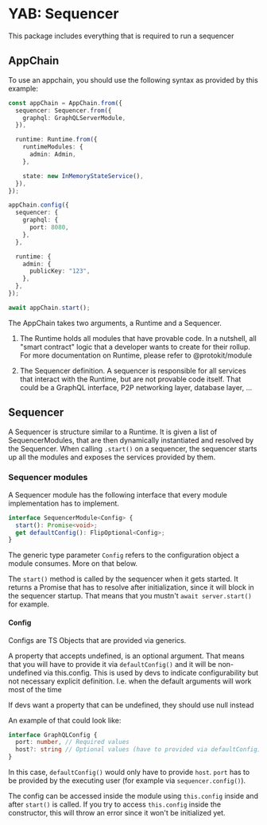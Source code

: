 # YAB: Sequencer

This package includes everything that is required to run a sequencer

## AppChain

To use an appchain, you should use the following syntax as provided by this example:

```typescript
const appChain = AppChain.from({
  sequencer: Sequencer.from({
    graphql: GraphQLServerModule,
  }),

  runtime: Runtime.from({
    runtimeModules: {
      admin: Admin,
    },

    state: new InMemoryStateService(),
  }),
});

appChain.config({
  sequencer: {
    graphql: {
      port: 8080,
    },
  },

  runtime: {
    admin: {
      publicKey: "123",
    },
  },
});

await appChain.start();
```

The AppChain takes two arguments, a Runtime and a Sequencer. 
1. The Runtime holds all modules that have provable code. 
In a nutshell, all "smart contract" logic that a developer wants to create for their rollup.
For more documentation on Runtime, please refer to @protokit/module

2. The Sequencer definition.
A sequencer is responsible for all services that interact with the Runtime, but are not provable code itself.
That could be a GraphQL interface, P2P networking layer, database layer, ...

## Sequencer

A Sequencer is structure similar to a Runtime. 
It is given a list of SequencerModules, that are then dynamically instantiated and resolved by the Sequencer.
When calling `.start()` on a sequencer, the sequencer starts up all the modules and exposes the services provided by them.

### Sequencer modules

A Sequencer module has the following interface that every module implementation has to implement.

```typescript
interface SequencerModule<Config> {
  start(): Promise<void>;
  get defaultConfig(): FlipOptional<Config>;
}
```

The generic type parameter `Config` refers to the configuration object a module consumes.
More on that below.

The `start()` method is called by the sequencer when it gets started.
It returns a Promise that has to resolve after initialization, since it will block in the sequencer startup.
That means that you mustn't `await server.start()` for example.

#### Config

Configs are TS Objects that are provided via generics. 

A property that accepts undefined, is an optional argument.
That means that you will have to provide it via `defaultConfig()` and it will be non-undefined via this.config.
This is used by devs to indicate configurability but not necessary explicit definition.
I.e. when the default arguments will work most of the time

If devs want a property that can be undefined, they should use null instead

An example of that could look like:

```typescript
interface GraphQLConfig {
  port: number, // Required values
  host?: string // Optional values (have to provided via defaultConfig)
}
```

In this case, `defaultConfig()` would only have to provide `host`. 
`port` has to be provided by the executing user (for example via `sequencer.config()`).


The config can be accessed inside the module using `this.config` inside and after `start()` is called.
If you try to access `this.config` inside the constructor, this will throw an error since it won't be initialized yet.

